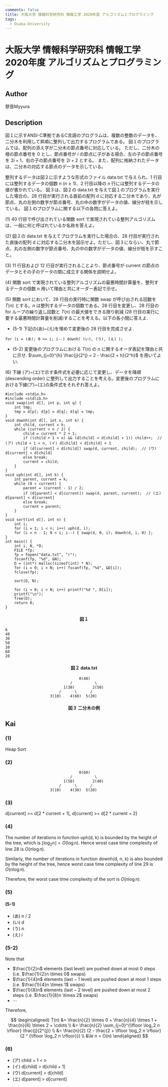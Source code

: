 ```yaml
---
comments: false
title: 大阪大学 情報科学研究科 情報工学 2020年度 アルゴリズムとプログラミング
tags:
  - Osaka-University
---
```

# 大阪大学 情報科学研究科 情報工学 2020年度 アルゴリズムとプログラミング

## **Author**
祭音Myyura

## **Description**
図１に示すANSI-C準拠であるC言語のプログラムは、複数の整数のデータを、二分木を利用して昇順に整列して出力するプログラムである。
図１のプログラムでは、配列の添え字が二分木の節点番号に対応している。
ただし、二分木の根の節点番号を $0$ とし、節点番号が $i$ の節点に子がある場合、左の子の節点番号を $2i+1$、右の子の節点番号を $2i+2$ とする。
また、配列に格納されたデータは、二分木の対応する節点のデータを示している。

整列するデータは図２に示すような形式のファイル data.txt で与えられ、1 行目には整列するデータの個数 $n\ (n \ge 1)$、2 行目以降の $n$ 行には整列するデータの値が書かれている。
図３は、図２の data.txt を与えて図１のプログラムを実行した場合の、28 行目が実行される直前の配列 d に対応する二分木であり、丸が節点、丸の左側の数字が節点番号、丸の中の数字がデータの値、線分が枝を示している。
図１のプログラムに関する以下の各問に答えよ。

(1) 40 行目で呼び出されている関数 sort で実現されている整列アルゴリズムは、一般に何と呼ばれているか名称を答えよ。

(2) 図２の data.txt を与えてプログラムを実行した場合の、28 行目が実行された直後の配列 d に対応する二分木を図示せよ。ただし、図３にならい、丸で節点、丸の左側の数字が節点番号、丸の中の数字がデータの値、線分が枝を示すこと。

(3) 11 行目および 12 行目が実行されることより、節点番号が current の節点のデータとその子のデータの間に成立する関係を説明せよ。

(4) 関数 sort で実現されている整列アルゴリズムの最悪時間計算量を、整列するデータの個数 $n$ 用いて理由と共にオーダー表記で示せ。

(5) 関数 sort において、28 行目の実行時に関数 swap が呼び出される回数を $T(n)$ とする。$n$ は整列するデータの個数である。28 行目を変更し、28 行目の for ループの繰り返し回数と $T(n)$ の最大値をできる限り削減 (28 行目の実行に要する最悪時間計算量を削減)することを考える。以下の各小間に答えよ.

- (5-1) 下記の(あ)~(え)を埋めて変更後の 28 行目を完成させよ.

```text
for (i = (あ); 0 <= i; i--) downh( (い), (う), (え) );
```

- (5-2) 変更後のプログラムにおける $T(n)$ の $n$ に関するオーダ表記を理由と共に示せ. $\sum_{j=0}^{h} \frac{j}{2^j} = 2 - \frac{2 + h}{2^h}$ を用いてよい.

(6) 下線 (ア)~(エ)で示す条件式を必要に応じて変更し、データを降順 (descending order) に整列して出力することを考える。変更後のプログラムにおける下線(ア)~(エ)の条件式をそれぞれ答えよ。


```text
#include <stdio.h>
#include <stdlib.h>
void swap(int d[], int p, int q) {
    int tmp;
    tmp = d[p]; d[p] = d[q]; d[q] = tmp;
}
void downh(int d[], int n, int k) {
    int child, current = k;
    while (current < n / 2) {
        child = current * 2 + 1;
        if ((child + 1 < n) && (d[child] < d[child] + 1)) child++;  // (ア) child + 1 < n, (イ) d[child] < d[child] + 1
        if (d[current] < d[child]) swap(d, current, child);  // (ウ) d[current] < d[child]
        else break;
        current = child;
    }
}
void uph(int d[], int k) {
    int parent, current = k;
    while (0 < current) {
        parent = (current - 1) / 2;
        if (d[parent] < d[current]) swap(d, parent, current);  // (エ) d[parent] < d[current]
        else break;
        current = parent;
    }
}
void sort(int d[], int n) {
    int i;
    for (i = 1; i < n; i++) uph(d, i);
    for (i = n - 1; 0 < i; i--) { swap(d, 0, i); downh(d, i, 0) };
}
int main() {
    int i, N, *D;
    FILE *fp;
    fp = fopen("data.txt", "r");
    fscanf(fp, "%d", &N);
    D = (int*) malloc(sizeof(int) * N);
    for (i = 0; i < N; i++) fscanf(fp, "%d", &D[i]);
    fclose(fp);

    sort(D, N);

    for (i = 0; i < N; i++) printf("%d ", D[i]);
    printf("\n");
    free(D);
    return 0;
}
```
#### <center> 図１

```text
6
40
30
50
10
60
20
```
#### <center> 図２ data.txt

```text
                                 0(40)
                             /          \
                          1(30)        2(50)
                        /      \      /
                    3(10)    4(60)  5(20)
```
#### <center> 図３ 二分木の例

## **Kai**
### (1)
Heap Sort

### (2)
```text
                                 0(60)
                             /          \
                          1(50)        2(40)
                        /      \      /
                    3(10)    4(30)  5(20)
```

### (3)
d\[current\] >= d\[2 * current + 1\], d\[current\] >= d\[2 * current + 2\]

### (4)
The number of iterations in function uph(d, k) is bounded by the height of the tree, which is $\lfloor \log_2 n \rfloor = O(\log n)$.
Hence wrost case time complexity of line 28 is $O(n \log n)$.

Similarly, the number of iterations in function downh(d, n, k) is also bounded by the height of the tree, hence worst case time complexity of line 29 is $O(n \log n)$.

Therefore, the worst case time complexity of the sort is $O(n \log n)$.

### (5)
#### (5-1)
- (あ) n / 2
- (い) d
- (う) n
- (え) i

### (5-2)
Note that

- $\frac{1}{2}n$ elements ($\text{last}$ level) are pushed down at most $0$ steps (i.e. $\frac{1}{2}n \times 0$ swaps)
- $\frac{1}{4}n$ elements ($\text{last} - 1$ level) are pushed down at most $1$ steps (i.e. $\frac{1}{4}n \times 1$ swaps)
- $\frac{1}{8}n$ elements ($\text{last} - 2$ level) are pushed down at most $2$ steps (i.e. $\frac{1}{8}n \times 2$ swaps)
- $\cdots$

Therefore,

$$
\begin{aligned}
T(n) &= \frac{n}{2} \times 0 + \frac{n}{4} \times 1 + \frac{n}{8} \times 2 + \cdots  \\
&= \frac{n}{2} \sum_{j=0}^{\lfloor \log_2 n \rfloor} \frac{j}{2^{j}} \\
&= \frac{n}{2} (2 - \frac{2 + \lfloor \log_2 n \rfloor}{2 ^ {\lfloor \log_2 n \rfloor}}) \\
&\le n = O(n) 
\end{aligned}
$$

### (6)
- (ア) child + 1 < n
- (イ) d\[child\] > d\[child + 1\]
- (ウ) d\[current\] > d\[child\]
- (エ) d\[parent\] > d\[current\]